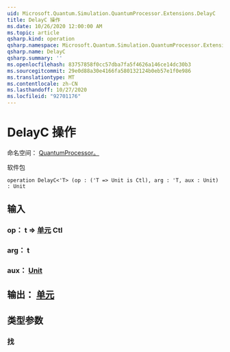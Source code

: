 ```yaml
---
uid: Microsoft.Quantum.Simulation.QuantumProcessor.Extensions.DelayC
title: DelayC 操作
ms.date: 10/26/2020 12:00:00 AM
ms.topic: article
qsharp.kind: operation
qsharp.namespace: Microsoft.Quantum.Simulation.QuantumProcessor.Extensions
qsharp.name: DelayC
qsharp.summary: ''
ms.openlocfilehash: 83757858f0cc57dba7fa5f4626a146ce14dc30b3
ms.sourcegitcommit: 29e0d88a30e4166fa580132124b0eb57e1f0e986
ms.translationtype: MT
ms.contentlocale: zh-CN
ms.lasthandoff: 10/27/2020
ms.locfileid: "92701176"
---
```

# <a name="delayc-operation"></a>DelayC 操作

命名空间： [QuantumProcessor。](xref:Microsoft.Quantum.Simulation.QuantumProcessor.Extensions)

软件包 [](https://nuget.org/packages/)




```qsharp
operation DelayC<'T> (op : ('T => Unit is Ctl), arg : 'T, aux : Unit) : Unit
```


## <a name="input"></a>输入

### <a name="op--t--unit-ctl"></a>op： t => [单元](xref:microsoft.quantum.lang-ref.unit) Ctl




### <a name="arg--t"></a>arg： t




### <a name="aux--unit"></a>aux： [Unit](xref:microsoft.quantum.lang-ref.unit)





## <a name="output--unit"></a>输出： [单元](xref:microsoft.quantum.lang-ref.unit)



## <a name="type-parameters"></a>类型参数

### <a name="t"></a>找

